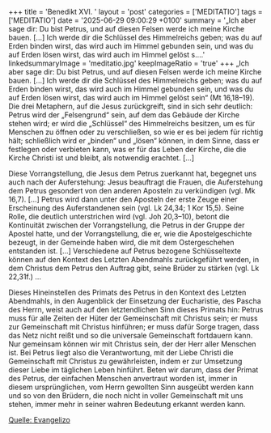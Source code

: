 +++
title = 'Benedikt XVI. '
layout = 'post'
categories = ['MEDITATIO']
tags = ['MEDITATIO']
date = '2025-06-29 09:00:29 +0100'
summary = '„Ich aber sage dir: Du bist Petrus, und auf diesen Felsen werde ich meine Kirche bauen. […] Ich werde dir die Schlüssel des Himmelreichs geben; was du auf Erden binden wirst, das wird auch im Himmel gebunden sein, und was du auf Erden lösen wirst, das wird auch im Himmel gelöst s....'
linkedsummaryImage = 'meditatio.jpg'
keepImageRatio = 'true'
+++
„Ich aber sage dir: Du bist Petrus, und auf diesen Felsen werde ich meine Kirche bauen. […] Ich werde dir die Schlüssel des Himmelreichs geben; was du auf Erden binden wirst, das wird auch im Himmel gebunden sein, und was du auf Erden lösen wirst, das wird auch im Himmel gelöst sein“ (Mt 16,18–19).<!--more--> Die drei Metaphern, auf die Jesus zurückgreift, sind in sich sehr deutlich: Petrus wird der „Felsengrund“ sein, auf dem das Gebäude der Kirche stehen wird; er wird die „Schlüssel“ des Himmelreichs besitzen, um es für Menschen zu öffnen oder zu verschließen, so wie er es bei jedem für richtig hält; schließlich wird er „binden“ und „lösen“ können, in dem Sinne, dass er festlegen oder verbieten kann, was er für das Leben der Kirche, die die Kirche Christi ist und bleibt, als notwendig erachtet. [...]
 
Diese Vorrangstellung, die Jesus dem Petrus zuerkannt hat, begegnet uns auch nach der Auferstehung: Jesus beauftragt die Frauen, die Auferstehung dem Petrus gesondert von den anderen Aposteln zu verkündigen (vgl. Mk 16,7). [...] Petrus wird dann unter den Aposteln der erste Zeuge einer Erscheinung des Auferstandenen sein (vgl. Lk 24,34; 1 Kor 15,5). Seine Rolle, die deutlich unterstrichen wird (vgl. Joh 20,3–10), betont die Kontinuität zwischen der Vorrangstellung, die Petrus in der Gruppe der Apostel hatte, und der Vorrangstellung, die er, wie die Apostelgeschichte bezeugt, in der Gemeinde haben wird, die mit dem Ostergeschehen entstanden ist. [...] Verschiedene auf Petrus bezogene Schlüsseltexte können auf den Kontext des Letzten Abendmahls zurückgeführt werden, in dem Christus dem Petrus den Auftrag gibt, seine Brüder zu stärken (vgl. Lk 22,31f.) ...
 
Dieses Hineinstellen des Primats des Petrus in den Kontext des Letzten Abendmahls, in den Augenblick der Einsetzung der Eucharistie, des Pascha des Herrn, weist auch auf den letztendlichen Sinn dieses Primats hin: Petrus muss für alle Zeiten der Hüter der Gemeinschaft mit Christus sein; er muss zur Gemeinschaft mit Christus hinführen; er muss dafür Sorge tragen, dass das Netz nicht reißt und so die universale Gemeinschaft fortdauern kann. Nur gemeinsam können wir mit Christus sein, der der Herr aller Menschen ist. Bei Petrus liegt also die Verantwortung, mit der Liebe Christi die Gemeinschaft mit Christus zu gewährleisten, indem er zur Umsetzung dieser Liebe im täglichen Leben hinführt. Beten wir darum, dass der Primat des Petrus, der einfachen Menschen anvertraut worden ist, immer in diesem ursprünglichen, vom Herrn gewollten Sinn ausgeübt werden kann und so von den Brüdern, die noch nicht in voller Gemeinschaft mit uns stehen, immer mehr in seiner wahren Bedeutung erkannt werden kann.



[Quelle: Evangelizo](https://evangeliumtagfuertag.org/DE/gospel)
